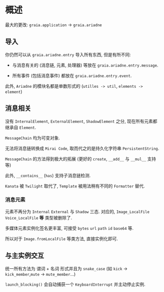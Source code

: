 # 概述

最大的更改: `graia.application` -> `graia.ariadne`

## 导入

你仍然可以从 `graia.ariadne.entry` 导入所有东西, 但是有所不同:

-   与消息有关的 (消息链, 元素, 处理器) 等放在 `graia.ariadne.entry.message`.

-   所有事件 (包括消息事件) 都放在 `graia.ariadne.entry.event`.

此外, `Ariadne` 的模块名都是单数形式的 (`utilles -> util`, `elements -> element`)

## 消息相关

没有 `InternalElement`, `ExternalElement`, `ShadowElement` 之分, 现在所有元素都继承自 `Element`.

`MessageChain` 均为可变对象.

无法将消息链转换成 `Mirai Code`, 取而代之的是持久化字符串 `PersistentString`.

`MessageChain` 的方法得到极大的拓展 (更好的 `create`, `__add__` 与 `__mul__` 支持等)

此外, `__contains__` (`has`) 支持子消息链检测.

`Kanata` 被 `Twilight` 取代了, `Template` 被用法稍有不同的 `Formatter` 替代.

### 消息元素

元素不再分为 `Internal` `External` 与 `Shadow` 三态. 对应的, `Image_LocalFile` `Voice_LocalFile` **等** 类型被删除了.

多媒体元素实例化签名更丰富, 可接受 `bytes` `url` `path` `id` `base64` 等.

所以对于 `Image.fromLocalFile` 等类方法, 直接实例化即可.

## 与主实例交互

统一所有方法为 谓词 + 名词 形式并且为 `snake_case` (如 `kick` -> `kick_member`,`mute` -> `mute_member`...)

`launch_blocking()` 会自动捕获一个 `KeyboardInterrupt` 并主动停止实例.
